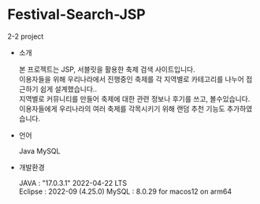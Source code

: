 # Festival-Search-JSP
2-2 project

- 소개

  본 프로젝트는 JSP, 서블릿을 활용한 축제 검색 사이트입니다.<br>
  이용자들을 위해 우리나라에서 진행중인 축제를 각 지역별로 카테고리를 나누어 접근하기 쉽게 설계했습니다..<br>
  지역별로 커뮤니티를 만들어 축제에 대한 관련 정보나 후기를 쓰고, 볼수있습니다.<br>
  이용자들에게 우리나라의 여러 축제를 각목시키기 위해 랜덤 추천 기능도 추가하였습니다.<br>


- 언어

  Java
  MySQL


- 개발환경

  JAVA : "17.0.3.1" 2022-04-22 LTS<br>
  Eclipse : 2022-09 (4.25.0)
  MySQL : 8.0.29 for macos12 on arm64 
  
 

